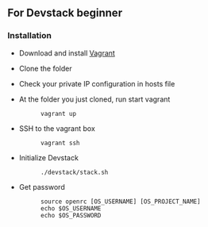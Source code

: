 ## For Devstack beginner

### Installation

- Download and install [Vagrant](https://www.vagrantup.com)
- Clone the folder
- Check your private IP configuration in hosts file
- At the folder you just cloned, run start vagrant

			vagrant up

- SSH to the vagrant box

			vagrant ssh

- Initialize Devstack

			./devstack/stack.sh

- Get password  

			source openrc [OS_USERNAME] [OS_PROJECT_NAME]
			echo $OS_USERNAME
			echo $OS_PASSWORD
